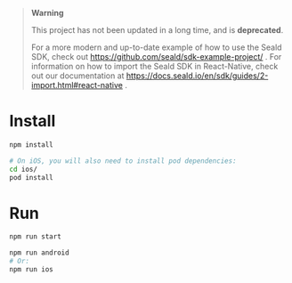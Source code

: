 > **Warning**
> 
> This project has not been updated in a long time, and is **deprecated**.
> 
> For a more modern and up-to-date example of how to use the Seald SDK, check out https://github.com/seald/sdk-example-project/ .
> For information on how to import the Seald SDK in React-Native, check out our documentation at https://docs.seald.io/en/sdk/guides/2-import.html#react-native .


# Install

```sh
npm install

# On iOS, you will also need to install pod dependencies:
cd ios/
pod install
```


# Run

```sh
npm run start

npm run android
# Or:
npm run ios
```
